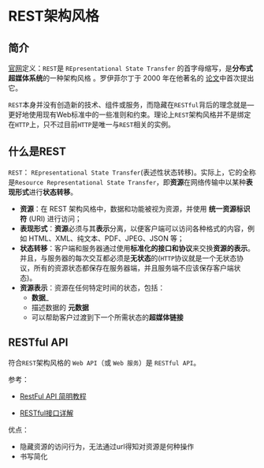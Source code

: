 # REST架构风格

## 简介

[官网](https://restfulapi.net/)定义：`REST`是 `REpresentational State Transfer` 的首字母缩写，是**分布式超媒体系统**的一种架构风格 。罗伊菲尔丁于 2000 年在他著名的 [论文](https://www.ics.uci.edu/~fielding/pubs/dissertation/rest_arch_style.htm)中首次提出它。

`REST`本身并没有创造新的技术、组件或服务，而隐藏在`RESTful`背后的理念就是—更好地使用现有Web标准中的一些准则和约束。理论上`REST`架构风格并不是绑定在`HTTP`上，只不过目前`HTTP`是唯一与`REST`相关的实例。 

## 什么是REST

`REST`： `REpresentational State Transfer`(表述性状态转移)。实际上，它的全称是`Resource Representational State Transfer`，即**资源**在网络传输中以某种**表现形式**进行**状态转移**。

- **资源**：在 REST 架构风格中，数据和功能被视为资源，并使用 **统一资源标识符** (URI) 进行访问；
- **表现形式**：**资源**必须与其**表示**分离，以便客户端可以访问各种格式的内容，例如 HTML、XML、纯文本、PDF、JPEG、JSON 等；
- **状态转移**：客户端和服务器通过使用**标准化的接口和协议**来交换**资源的表示**。并且，与服务器的每次交互都必须是**无状态**的(`HTTP`协议就是一个无状态协议，所有的资源状态都保存在服务器端，并且服务端不应该保存客户端状态)。
- **资源表示**：资源在任何特定时间的状态，包括：
  - **数据**_ 
  - 描述数据的 **元数据**
  - 可以帮助客户过渡到下一个所需状态的**超媒体链接**

## RESTful API

符合`REST`架构风格的 `Web API`（或 `Web 服务`）是 `RESTful API`。

参考：

- [RestFul API 简明教程](https://snailclimb.gitee.io/javaguide/#/docs/system-design/basis/RESTfulAPI?id=restful-api-简明教程)

- [RESTful接口详解](https://www.jianshu.com/p/7893169a7c93)

优点：

- 隐藏资源的访问行为，无法通过url得知对资源是何种操作
- 书写简化

